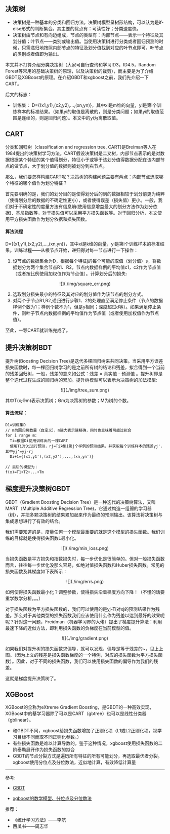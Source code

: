 ## 决策树
- 决策树是一种基本的分类和回归方法。决策树模型呈树形结构，可以认为是if-else形式的判断集合。其主要的优点有：可读性好；分类速度快。
- 决策树由节点和有向边组成，节点的类型有：内部节点——表示一个特征及其划分值；叶节点——类别或输出值。当使用决策树进行分类或者回归预测的时候，只需递归地按照内部节点的特征及划分值找到对应的叶节点即可，叶节点的类别或者值即为输出。

本文并不打算介绍分类决策树（大家可自行查询和学习ID3，ID4.5，Random Forest等常用的基础决策树的原理，以及决策树的裁剪），而主要是为了介绍GBDT及XGBoost的原理。在介绍GBDT和xgboost之前，我们先介绍一下CART。

后文的标志：
- 训练集： D={(x1,y1),(x2,y2),...,(xn,yn)}，其中xi是m维的向量，yi是第i个训练样本的标准结果。（如果yi的取值是离散的，则是分类问题；如果yi的取值范围是连续的，则是回归问题）。本文中的yi为离散取值。

## CART
分类和回归树（classification and regression tree, CART)是Breiman等人在1984提出的决策树学习方法。CART假设决策树是二叉树，内部节点表示的是对数据根据某个特征的某个值得划分，特征小于或等于该划分值得数据分配在该内部节点的做节点，大于划分值的数据则被划分到右节点。

那么，我们要怎样构建CART呢？决策树的构建问题主要有两点：内部节点选取哪个特征的哪个值作为划分特征？

首先要明确的是，我们的划分目的是使得划分后的到的数据相较于划分前更为纯粹（使得划分后的数据的不确定性更小），或者使得误差（损失值）更小。一般，我们对于不确定性的度量方法有信息熵(使用信息增益最大的划分方法作为划分依据)、基尼指数等，对于损失值可以采用平方损失函数等。对于回归分析，本文使用平方损失函数作为划分依据和损失函数。

#### 算法流程
D={(x1,y1),(x2,y2),...,(xn,yn)}，其中xi是k维的向量，yi是第i个训练样本的标准结果。训练过程——从根节点开始，递归得对每一节点进行一下操作：
1. 设节点的数据集合为D，根据每个特征j的每个可能的取值（划分值）s，将数据划分为两个集合节点R1、R2，节点内数据样例的平均值c1，c2作为节点值（或者按比例使用加权值作为节点值）。计算划分后的损失:
<div align=center>
![](./img/square_err.png)
</div>

2. 选取划分损失最小的特征及其对应的划分值作为该节点的划分方式。
3. 对两个子节点R1,R2,递归进行步骤1、2的处理直至满足停止条件（节点的数据样例个数为1；样例个数不为1，但是y相同；深度超过d等）。如果满足停止条件，则叶子节点内数据样例的平均值作为节点值（或者使用加权值作为节点值）。

至此，一颗CART就训练完成了。


## 提升决策树BDT
提升树(Boosting Decision Tree)是迭代多棵回归树来共同决策。当采用平方误差损失函数时，每一棵回归树学习的是之前所有树的结论和残差，拟合得到一个当前的残差回归树，一般，残差的意义如公式：残差 = 真实值 - 预测值 。提升树即是整个迭代过程生成的回归树的累加。提升树模型可以表示为决策树的加法模型:
<div align=center>
![](./img/tree_sum.png)
</div>

其中T(x;Θm)表示决策树；Θm为决策树的参数；M为树的个数。

#### 算法流程：
```
D1=训练集D
// m为回归树数量（自定义），m越大表示越精确，同时也意味着可能过拟合
for i range m:
  Ti=根据Di使用训练出的一棵CART
  使用Ti对Di进行预测，rj=Ti对Di第j个样例的预测结果，并获取每个训练样本的残差yj'， 其中yj'=yj-rj
  Di+1={(x1,y1'),(x2,y2'),...,(xn,yn')}

// 最后的模型为：
f(x)=T1+T2+...+Tm
```

## 梯度提升决策树GBDT
GBDT（Gradient Boosting Decision Tree）是一种迭代的决策树算法，又叫 MART（Multiple Additive Regression Tree)，它通过构造一组弱的学习器（树），并把多颗决策树的结果累加起来作为最终的预测输出。该算法将决策树与集成思想进行了有效的结合。

我们需要知道的是，度量任何一个模型最重要的就是这个模型的损失函数。我们训练的目标就是使得损失函数L最小化。
<div align=center>
![](./img/min_loss.png)
</div>

当损失函数是平方损失和指数损失时，每一步优化是很简单的。但对一般损失函数而言，往往每一步优化没那么容易，如绝对值损失函数和Huber损失函数。常见的损失函数及其梯度如下表所示：

<div align=center>
![](./img/errs.png)
</div>


如何使得损失函数最小化？调整参数，使得损失沿着梯度方向下降！（不懂的话要重学数学分析。。。）

对于损失函数为平方损失函数的，我们可以使用的是yj-Ti对xj的预测结果作为残差。那么对于其他类型的损失函数我们应该使用什么作为残差以达到最好的效果呢呢？针对这一问题，Freidman（机器学习界的大佬）提出了梯度提升算法：利用最速下降的近似方法，即利用损失函数的负梯度在当前模型的值。
<div align=center>
![](./img/gradient.png)
</div>

如果我们对提升树的损失函数求偏导，就可以发现，偏导是等于残差的~，见上上图。（因为上文的残差是损失函数梯度的一个特例，对应的损失函数为平方损失函数）。因此，对于不同的损失函数，我们可以使用损失函数的偏导作为我们的残差。

这就是梯度提升决策树了。


## XGBoost
XGBoost的全称为eXtreme Gradient Boosting，是GBDT的一种高效实现，XGBoost中的基学习器除了可以是CART（gbtree）也可以是线性分类器（gblinear）。

- 和GBDT不同，xgboost给损失函数增加了正则化项（L1或L2正则化项，视学习目标不同而取不同正则化参数。）
- 有些损失函数是难以计算导数的，鉴于这种情况，xgboost使用损失函数的二阶泰勒展开作为损失函数的拟合
- GBDT的节点分裂方式是遍历所有特征的所有可能划分，再选取最优者分裂。xgboost使用分位点及分位数法，近似地计算，有效降低计算量

---
参考:
- [GBDT](https://plushunter.github.io/2017/01/22/%E6%9C%BA%E5%99%A8%E5%AD%A6%E4%B9%A0%E7%AE%97%E6%B3%95%E7%B3%BB%E5%88%97%EF%BC%887%EF%BC%89%EF%BC%9AGBDT/)

- [xgboost的数学模型、分位点及分位数法](https://zhuanlan.zhihu.com/p/38297689)

推荐：
- 《统计学习方法》——李航
- 西瓜书——周志华
